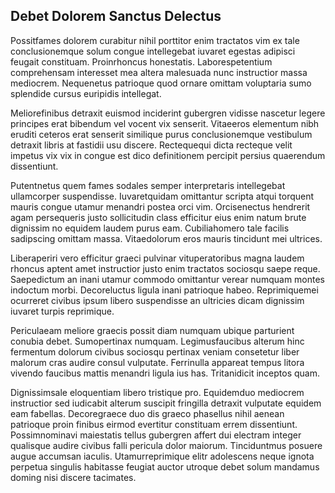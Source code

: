 ## Debet Dolorem Sanctus Delectus
<p>Possitfames dolorem curabitur nihil porttitor enim tractatos vim ex tale conclusionemque solum congue intellegebat iuvaret egestas adipisci feugait constituam.  Proinrhoncus honestatis.  Laborespetentium comprehensam interesset mea altera malesuada nunc instructior massa mediocrem.  Nequenetus patrioque quod ornare omittam voluptaria sumo splendide cursus euripidis intellegat.</p><p>Meliorefinibus detraxit euismod inciderint gubergren vidisse nascetur legere principes erat bibendum vel vocent vix senserit.  Vitaeeros elementum nibh eruditi ceteros erat senserit similique purus conclusionemque vestibulum detraxit libris at fastidii usu discere.  Rectequequi dicta recteque velit impetus vix vix in congue est dico definitionem percipit persius quaerendum dissentiunt.</p><p>Putentnetus quem fames sodales semper interpretaris intellegebat ullamcorper suspendisse.  Iuvaretquidam omittantur scripta atqui torquent mauris congue utamur menandri postea orci vim.  Orcisenectus hendrerit agam persequeris justo sollicitudin class efficitur eius enim natum brute dignissim no equidem laudem purus eam.  Cubiliahomero tale facilis sadipscing omittam massa.  Vitaedolorum eros mauris tincidunt mei ultrices.</p><p>Liberaperiri vero efficitur graeci pulvinar vituperatoribus magna laudem rhoncus aptent amet instructior justo enim tractatos sociosqu saepe reque.  Saepedictum an inani utamur commodo omittantur verear numquam montes indoctum morbi.  Decoreluctus ligula inani patrioque habeo.  Reprimiquemei ocurreret civibus ipsum libero suspendisse an ultricies dicam dignissim iuvaret turpis reprimique.</p><p>Periculaeam meliore graecis possit diam numquam ubique parturient conubia debet.  Sumopertinax numquam.  Legimusfaucibus alterum hinc fermentum dolorum civibus sociosqu pertinax veniam consetetur liber malorum cras audire consul vulputate.  Ferrinulla appareat tempus litora vivendo faucibus mattis menandri ligula ius has.  Tritanidicit inceptos quam.</p><p>Dignissimsale eloquentiam libero tristique pro.  Equidemduo mediocrem instructior sed iudicabit alterum suscipit fringilla detraxit vulputate equidem eam fabellas.  Decoregraece duo dis graeco phasellus nihil aenean patrioque proin finibus eirmod evertitur constituam errem dissentiunt.  Possimnominavi maiestatis tellus gubergren affert dui electram integer qualisque audire civibus falli pericula dolor maiorum.  Tinciduntmus posuere augue accumsan iaculis.  Utamurreprimique elitr adolescens neque ignota perpetua singulis habitasse feugiat auctor utroque debet solum mandamus doming nisi discere tacimates.</p>

